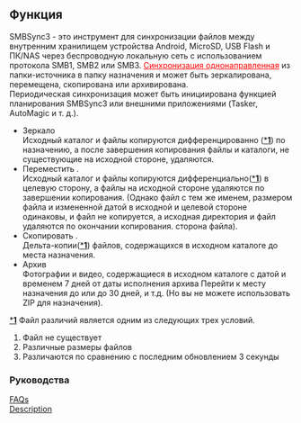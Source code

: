 ## Функция<br>
SMBSync3 - это инструмент для синхронизации файлов между внутренним хранилищем устройства Android, MicroSD, USB Flash и ПК/NAS через беспроводную локальную сеть с использованием протокола SMB1, SMB2 или SMB3. <span style="color: red;"><u>Синхронизация однонаправленная</u></span> из папки-источника в папку назначения и может быть зеркалирована, перемещена, скопирована или архивирована.<br>
Периодическая синхронизация может быть инициирована функцией планирования SMBSync3 или внешними приложениями (Tasker, AutoMagic и т. д.).<br>

- Зеркало<br>
Исходный каталог и файлы копируются дифференцированно (<u>***1**</u>) по назначению, а после завершения копирования файлы и каталоги, не существующие на исходной стороне, удаляются.<br>
- Переместить .<br>
Исходный каталог и файлы копируются дифференциально(<u>***1**</u>) в целевую сторону, а файлы на исходной стороне удаляются по завершении копирования. (Однако файл с тем же именем, размером файла и измененной датой в исходной и целевой стороне одинаковы, и файл не копируется, а исходная директория и файл удаляются по окончании копирования. сторона файла).<br>
- Скопировать .<br>
Дельта-копии(<u>***1**</u>) файлов, содержащихся в исходном каталоге до места назначения.<br>
- Архив<br>
Фотографии и видео, содержащиеся в исходном каталоге с датой и временем 7 дней от даты исполнения архива Перейти к месту назначения до или до 30 дней, и т.д. (Но вы не можете использовать ZIP для назначения).<br>

<u>***1**</u> Файл различий является одним из следующих трех условий.<br>

1. Файл не существует<br>
2. Различные размеры файлов<br>
3. Различаются по сравнению с последним обновлением 3 секунды<br>

### Руководства<br>
[FAQs](https://sentaroh.github.io/Documents/SMBSync3/SMBSync3_FAQ_EN.htm)<br>
[Description](https://sentaroh.github.io/Documents/SMBSync3/SMBSync3_Desc_EN.htm)<br>
